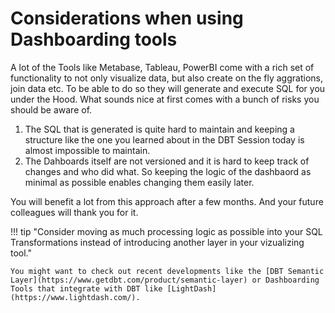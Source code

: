 # Considerations when using Dashboarding tools

A lot of the Tools like Metabase, Tableau, PowerBI come with a rich set of functionality to not only visualize data, but also create on the fly aggrations, join data etc. To be able to do so they will generate and execute SQL for you under the Hood. What sounds nice at first comes with a bunch of risks you should be aware of.

1. The SQL that is generated is quite hard to maintain and keeping a structure like the one you learned about in the DBT Session today is almost impossible to maintain.
2. The Dahboards itself are not versioned and it is hard to keep track of changes and who did what. So keeping the logic of the dashbaord as minimal as possible enables changing them easily later.

You will benefit a lot from this approach after a few months. And your future colleagues will thank you for it. 

!!! tip "Consider moving as much processing logic as possible into your SQL Transformations instead of introducing another layer in your vizualizing tool."

    You might want to check out recent developments like the [DBT Semantic Layer](https://www.getdbt.com/product/semantic-layer) or Dashboarding Tools that integrate with DBT like [LightDash](https://www.lightdash.com/).


